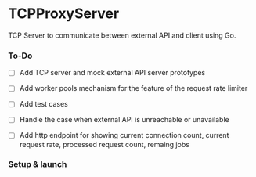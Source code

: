 # TCPProxyServer
TCP Server to communicate between external API and client using Go.

### To-Do
- [ ] Add TCP server and mock external API server prototypes
- [ ] Add worker pools mechanism for the feature of the request rate limiter
- [ ] Add test cases
- [ ] Handle the case when external API is unreachable or unavailable
- [ ] Add http endpoint for showing current connection count, current request rate, processed request count, remaing jobs


### Setup & launch


